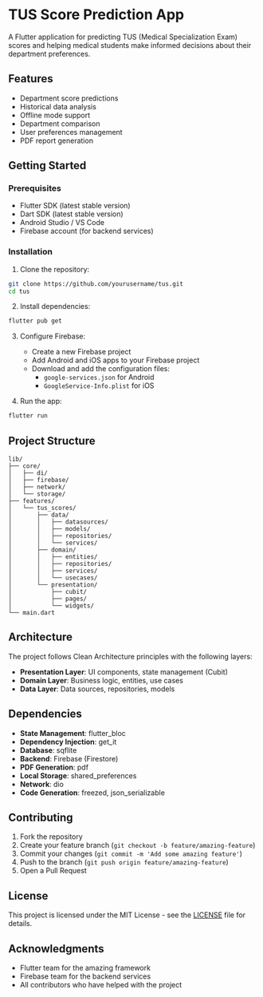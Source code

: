 # TUS Score Prediction App

A Flutter application for predicting TUS (Medical Specialization Exam) scores and helping medical students make informed decisions about their department preferences.

## Features

- Department score predictions
- Historical data analysis
- Offline mode support
- Department comparison
- User preferences management
- PDF report generation

## Getting Started

### Prerequisites

- Flutter SDK (latest stable version)
- Dart SDK (latest stable version)
- Android Studio / VS Code
- Firebase account (for backend services)

### Installation

1. Clone the repository:
```bash
git clone https://github.com/yourusername/tus.git
cd tus
```

2. Install dependencies:
```bash
flutter pub get
```

3. Configure Firebase:
   - Create a new Firebase project
   - Add Android and iOS apps to your Firebase project
   - Download and add the configuration files:
     - `google-services.json` for Android
     - `GoogleService-Info.plist` for iOS

4. Run the app:
```bash
flutter run
```

## Project Structure

```
lib/
├── core/
│   ├── di/
│   ├── firebase/
│   ├── network/
│   └── storage/
├── features/
│   └── tus_scores/
│       ├── data/
│       │   ├── datasources/
│       │   ├── models/
│       │   ├── repositories/
│       │   └── services/
│       ├── domain/
│       │   ├── entities/
│       │   ├── repositories/
│       │   ├── services/
│       │   └── usecases/
│       └── presentation/
│           ├── cubit/
│           ├── pages/
│           └── widgets/
└── main.dart
```

## Architecture

The project follows Clean Architecture principles with the following layers:

- **Presentation Layer**: UI components, state management (Cubit)
- **Domain Layer**: Business logic, entities, use cases
- **Data Layer**: Data sources, repositories, models

## Dependencies

- **State Management**: flutter_bloc
- **Dependency Injection**: get_it
- **Database**: sqflite
- **Backend**: Firebase (Firestore)
- **PDF Generation**: pdf
- **Local Storage**: shared_preferences
- **Network**: dio
- **Code Generation**: freezed, json_serializable

## Contributing

1. Fork the repository
2. Create your feature branch (`git checkout -b feature/amazing-feature`)
3. Commit your changes (`git commit -m 'Add some amazing feature'`)
4. Push to the branch (`git push origin feature/amazing-feature`)
5. Open a Pull Request

## License

This project is licensed under the MIT License - see the [LICENSE](LICENSE) file for details.

## Acknowledgments

- Flutter team for the amazing framework
- Firebase team for the backend services
- All contributors who have helped with the project
